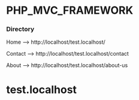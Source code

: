 # PHP_MVC_FRAMEWORK

### Directory
Home    --> http://localhost/test.localhost/

Contact --> http://localhost/test.localhost/contact

About   --> http://localhost/test.localhost/about-us
# test.localhost
